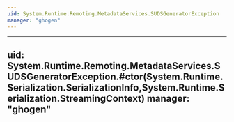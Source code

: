 ```yaml
---
uid: System.Runtime.Remoting.MetadataServices.SUDSGeneratorException
manager: "ghogen"
---
```


---
uid: System.Runtime.Remoting.MetadataServices.SUDSGeneratorException.#ctor(System.Runtime.Serialization.SerializationInfo,System.Runtime.Serialization.StreamingContext)
manager: "ghogen"
---
